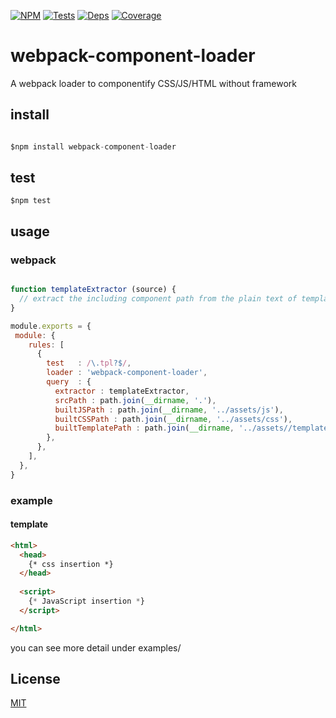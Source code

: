 [![NPM][npm]][npm-url]
[![Tests][build]][build-url]
[![Deps][deps]][deps-url]
[![Coverage][cover]][cover-url]

# webpack-component-loader
A webpack loader to componentify CSS/JS/HTML without framework

## install
```javascript

$npm install webpack-component-loader

```
## test
```
$npm test
```

## usage

### webpack

```js

function templateExtractor (source) {
  // extract the including component path from the plain text of template
}

module.exports = {
 module: {
    rules: [
      {
        test   : /\.tpl?$/,
        loader : 'webpack-component-loader',
        query  : {
          extractor : templateExtractor,
          srcPath : path.join(__dirname, '.'),
          builtJSPath : path.join(__dirname, '../assets/js'),
          builtCSSPath : path.join(__dirname, '../assets/css'),
          builtTemplatePath : path.join(__dirname, '../assets//templates'),
        },
      },
    ],
  },
}
```

### example

#### template

```html
<html>
  <head>
    {* css insertion *}
  </head>
  
  <script>
    {* JavaScript insertion *}
  </script>

</html>

```
you can see more detail under examples/

## License

[MIT](http://opensource.org/licenses/MIT)



[npm]: https://img.shields.io/npm/v/webpack-component-loader.svg
[npm-url]: https://www.npmjs.com/package/webpack-component-loader

[deps]: https://david-dm.org/nicholaslee119/webpack-component-loader.svg
[deps-url]: https://david-dm.org/nicholaslee119/webpack-component-loader

[cover]: https://coveralls.io/repos/github/nicholaslee119/webpack-component-loader/badge.svg?branch=master
[cover-url]: https://coveralls.io/github/nicholaslee119/webpack-component-loader?branch=master


[build]: https://travis-ci.org/nicholaslee119/webpack-component-loader.svg?branch=master
[build-url]: https://travis-ci.org/nicholaslee119/webpack-component-loader.svg?branch=master
